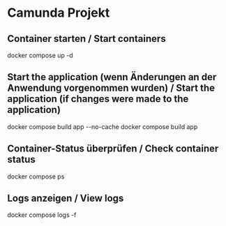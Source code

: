 # Camunda Projekt

## Container starten / Start containers
docker compose up -d

## Start the application (wenn Änderungen an der Anwendung vorgenommen wurden) / Start the application (if changes were made to the application)
docker compose build app --no-cache
docker compose build app

## Container-Status überprüfen / Check container status
docker compose ps

## Logs anzeigen / View logs
docker compose logs -f
